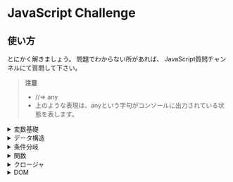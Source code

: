 # JavaScript Challenge

## 使い方

とにかく解きましょう。
問題でわからない所があれば、
JavaScript質問チャンネルにて質問して下さい。

> **注意**
>
> - //=> any
> - 上のような表現は、anyという字句がコンソールに出力されている状態を表します。


<details><summary>変数基礎</summary>


> **注意**
>
> - 各問題ごとにファイルを作成して取り組んで下さい。
> このセクションにおけるファイル名は、以下のように付けましょう。
> `var_(問題番号).js`
> - このセクションでは、var, let, constどの変数宣言リテラルを使用しても構いません。

***

**問題1**

ブラウザのコンソールに、以下のように出力しなさい。
※ 変数宣言には、var宣言を用いること。

```

Hello, World!
```

<details><summary>解答</summary>
  
```js

console.log('Hello, World!')

```

</details>

***

**問題2**

- 変数strを宣言し、'Hello, Variable!'を代入しなさい。
- ブラウザのコンソールに、変数に格納されたデータを以下のように出力しなさい。

```
Hello, Variable!
```

***

**問題3**

変数を２つ宣言し、それぞれ332, 445の数値を代入しなさい。

また、２つの変数を用いて加法演算(足し算)を実行し、結果をコンソールに出力しなさい。

***

**問題4**

変数を２つ宣言し、それぞれ1000, 223の数値を代入しなさい。

また、２つの変数を用いて減法演算(引き算)を実行し、結果をコンソールに出力しなさい。

***

**問題5**

変数を３つ宣言し、それぞれ3, 7, 37の数値を代入しなさい。

また、３つの変数を用いて乗法演算(掛け算)を実行し、結果をコンソールに出力しなさい。

***

**問題6**

変数を２つ宣言し、それぞれ30303, 39の数値を代入しなさい。

また、２つの変数を用いて除法演算(掛け算)を実行し、結果をコンソールに出力しなさい。

***

**問題7**

変数を２つ宣言し、それぞれ30303, 39の数値を代入しなさい。

また、２つの変数を用いて除法演算(割り算)を実行し、結果をコンソールに出力しなさい。

***

**問題8**

変数を２つ宣言し、それぞれ599606, 7777の数値を代入しなさい。

また、２つの変数を用いて剰余演算(割り算のあまりを算出)を実行し、結果をコンソールに出力しなさい。

***

**問題9**

以下の文字列をstr1, str2の２つの変数に格納し、連結してコンソールに出力しなさい。(クォーテーションは無視して下さい。)

- 'Hello, '
- 'String!'

**問題10**

以下の文言をlowerCamelCaseの命名規則にしたがって変数名とし、変数を宣言して下さい。
ただし、値は特に指定しません。

> perfectly great variable

**問題11**

以下の文言をUpperCamelCaseの命名規則にしたがって変数名とし、変数を宣言して下さい。
ただし、値は特に指定しません。

> extremely strong variable

***

</details>
<details><summary>データ構造</summary>
このセクションでは、配列やオブジェクトなどのデータ構造に関する問題を出題します。
  

</details>
<details><summary>条件分岐</summary></details>
<details><summary>関数</summary></details>
<details><summary>クロージャ</summary></details>
<details><summary>DOM</summary></details>


